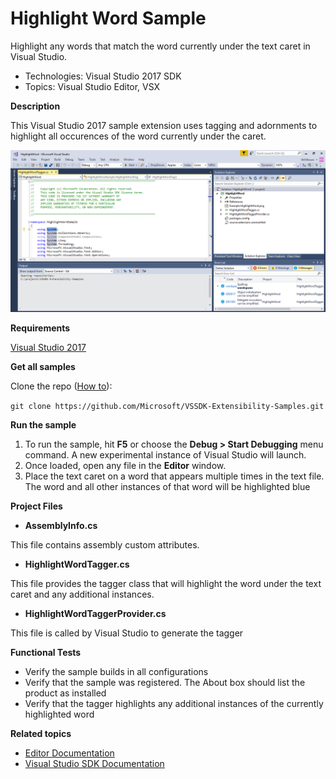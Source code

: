 

# Highlight Word Sample
Highlight any words that match the word currently under the text
caret in Visual Studio. 

* Technologies: Visual Studio 2017 SDK
* Topics: Visual Studio Editor, VSX

**Description**

This Visual Studio 2017 sample extension uses tagging and adornments to
highlight all occurences of the word currently under the caret.

![image](C%23/Example.HighlightWord.png)

**Requirements**

[ Visual Studio 2017 ](https://www.visualstudio.com/products/visual-studio-community-vs?wt.mc_id=o~display~github~vssdk)




**Get all samples**

Clone the repo ([How to](https://git-scm.com/book/en/v2/Git-Basics-Getting-a-Git-Repository#Cloning-an-Existing-Repository)):

`git clone https://github.com/Microsoft/VSSDK-Extensibility-Samples.git`

**Run the sample**

  1. To run the sample, hit **F5** or choose the **Debug &gt; Start Debugging** menu command. A new experimental instance of Visual Studio will launch. 
  2. Once loaded, open any file in the **Editor** window. 
  3. Place the text caret on a word that appears multiple times in the text file. The word and all other instances of that word will be highlighted blue 



**Project Files**

* **AssemblyInfo.cs**

This file contains assembly custom attributes.

* **HighlightWordTagger.cs**

This file provides the tagger class that will highlight the word under the
text caret and any additional instances.

* **HighlightWordTaggerProvider.cs**

This file is called by Visual Studio to generate the tagger



**Functional Tests**

  * Verify the sample builds in all configurations
  * Verify that the sample was registered. The About box should list the product as installed
  * Verify that the tagger highlights any additional instances of the currently highlighted word 


**Related topics**

  * [ Editor Documentation ](https://docs.microsoft.com/en-us/visualstudio/extensibility/editor-and-language-service-extensions)
  * [ Visual Studio SDK Documentation ](https://docs.microsoft.com/en-us/visualstudio/extensibility/visual-studio-sdk)



